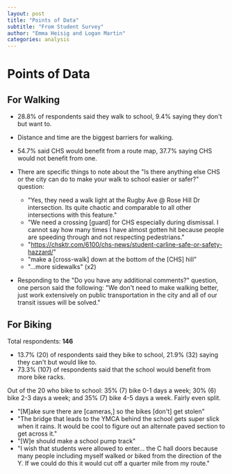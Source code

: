 ```yaml
---
layout: post
title: "Points of Data"
subtitle: "From Student Survey"
author: "Emma Heisig and Logan Martin"
categories: analysis
---
```

# Points of Data

## For Walking

- 28.8% of respondents said they walk to school, 9.4% saying they don't but want to.
- Distance and time are the biggest barriers for walking.
- 54.7% said CHS would benefit from a route map, 37.7% saying CHS would not benefit from one.

- There are specific things to note about the "Is there anything else CHS or the city can do to make your walk to school easier or safer?" question:

  - "Yes, they need a walk light at the Rugby Ave @ Rose Hill Dr intersection. Its quite chaotic and comparable to all other intersections with this feature."
  - "We need a crossing [guard] for CHS especially during dismissal. I cannot say how many times I have almost gotten hit because people are speeding through and not respecting pedestrians."
  - "https://chsktr.com/6100/chs-news/student-carline-safe-or-safety-hazzard/"
  - "make a [cross-walk] down at the bottom of the [CHS] hill"
  - "...more sidewalks" (x2)

- Responding to the "Do you have any additional comments?" question, one person said the following: "We don't need to make walking better, just work extensively on public transportation in the city and all of our transit issues will be solved."

## For Biking

Total respondents: **146**

- 13.7% (20) of respondents said they bike to school, 21.9% (32) saying they can't but would like to.
- 73.3% (107) of respondents said that the school would benefit from more bike racks.

Out of the 20 who bike to school: 35% (7) bike 0-1 days a week; 30% (6) bike 2-3 days a week; and 35% (7) bike 4-5 days a week. Fairly even split.

- "[M]ake sure there are [cameras,] so the bikes [don't] get stolen"
- "The bridge that leads to the YMCA behind the school gets super slick when it rains. It would be cool to figure out an alternate paved section to get across it."
- "[W]e should make a school pump track"
- "I wish that students were allowed to enter... the C hall doors because many people including myself walked or biked from the direction of the Y. If we could do this it would cut off a quarter mile from my route."
